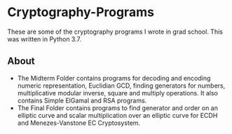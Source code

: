# Cryptography-Programs
These are some of the cryptography programs I wrote in grad school. This was written in Python 3.7.

## About
- The Midterm Folder contains programs for decoding and encoding numeric representation, Euclidian GCD, finding generators for numbers, multiplicative modular inverse, square and multiply operations. It also contains Simple ElGamal and RSA programs.
- The Final Folder contains programs to find generator and order on an elliptic curve and scalar multiplication over an elliptic curve for ECDH and Menezes-Vanstone EC Cryptosystem.
